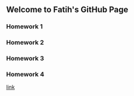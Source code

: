 ## Welcome to Fatih's GitHub Page


### Homework 1
### Homework 2
### Homework 3
### Homework 4
[link](https://moodle.boun.edu.tr/)

